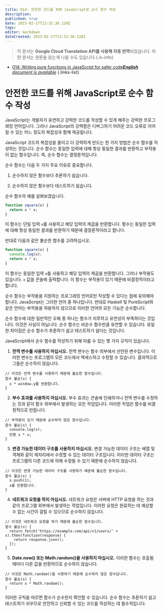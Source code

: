 ```yaml
---
title: 014: 안전한 코드를 위해 JavaScript로 순수 함수 작성
description: 
published: true
date: 2023-02-17T13:32:36.128Z
tags: 
editor: markdown
dateCreated: 2023-02-17T13:32:36.128Z
---
```


> 이 문서는 **Google Cloud Translation API를 사용해 자동 번역**되었습니다.
어떤 문서는 원문을 읽는게 나을 수도 있습니다.{.is-info}



- [014: Writing pure functions in JavaScript for safer code***English** document is available*](/en/Knowledge-base/Functional_JavaScript/Learning/014-writing-pure-functions-in-javascript-for-safer-code)
{.links-list}


# 안전한 코드를 위해 JavaScript로 순수 함수 작성

JavaScript는 개발자가 유연하고 강력한 코드를 작성할 수 있게 해주는 강력한 프로그래밍 언어입니다. 그러나 JavaScript의 강력함은 디버그하기 어려운 코드 오류로 이어질 수 있는 어느 정도의 복잡성과 함께 제공됩니다.

JavaScript 코드의 복잡성을 줄이고 더 강력하게 만드는 한 가지 방법은 순수 함수를 작성하는 것입니다. 순수 함수는 동일한 입력에 대해 항상 동일한 결과를 반환하고 부작용이 없는 함수입니다. 즉, 순수 함수는 결정론적입니다.

순수 함수는 다음 두 가지 주요 이유로 중요합니다.

1. 순수하지 않은 함수보다 추론하기 쉽습니다.

2. 순수하지 않은 함수보다 테스트하기 쉽습니다.

순수 함수의 예를 살펴보겠습니다.

```javascript
function square(x) {
  return x * x;
}
```

이 함수는 단일 입력 `x`를 사용하고 해당 입력의 제곱을 반환합니다. 함수는 동일한 입력에 대해 항상 동일한 결과를 반환하기 때문에 결정론적이라고 합니다.

반대로 다음과 같은 불순한 함수를 고려하십시오.

```javascript
function square(x) {
  console.log(x);
  return x * x;
}
```

이 함수는 동일한 입력 `x`를 사용하고 해당 입력의 제곱을 반환합니다. 그러나 부작용도 있습니다. `x` 값을 콘솔에 출력합니다. 이 함수는 부작용이 있기 때문에 비결정적이라고 합니다.

순수 함수는 부작용을 지원하는 프로그래밍 언어로만 작성할 수 있다는 점에 유의해야 합니다. JavaScript는 그러한 언어 중 하나입니다. 반대로 Haskell 및 PureScript와 같은 언어는 부작용을 허용하지 않으므로 이러한 언어의 모든 기능은 순수합니다.

순수 함수에 대한 일반적인 오해 중 하나는 함수가 지루하고 유연성이 부족하다는 것입니다. 이것은 사실이 아닙니다. 순수 함수는 비순수 함수만큼 유연할 수 있습니다. 유일한 차이점은 순수 함수가 추론하기 쉽고 테스트하기 쉽다는 것입니다.

JavaScript에서 순수 함수를 작성하기 위해 따를 수 있는 몇 가지 규칙이 있습니다.

1. **전역 변수를 사용하지 마십시오.** 전역 변수는 함수 외부에서 선언된 변수입니다. 이러한 변수는 프로그램의 모든 코드에서 액세스하고 수정할 수 있습니다. 결과적으로 그들은 순수하지 않습니다.

  ```자바스크립트
  // 이것은 전역 변수를 사용하기 때문에 불순한 함수입니다.
  함수 불순(x) {
    x * window.y를 반환합니다.
  }
  ```

2. **부수 효과를 사용하지 마십시오.** 부수 효과는 콘솔에 인쇄하거나 전역 변수를 수정하는 것과 같이 함수 외부에서 발생하는 모든 작업입니다. 이러한 작업은 함수를 비결정적으로 만듭니다.

  ```자바스크립트
  // 부작용이 있기 때문에 순수하지 않은 함수입니다.
  함수 불순(x) {
    console.log(x);
    반환 x * x;
  }
  ```

3. **변경 가능한 데이터 구조를 사용하지 마십시오.** 변경 가능한 데이터 구조는 배열 및 객체와 같이 제자리에서 수정할 수 있는 데이터 구조입니다. 이러한 데이터 구조는 프로그램의 다른 코드에 의해 수정될 수 있기 때문에 순수하지 않습니다.

  ```자바스크립트
  // 이것은 변경 가능한 데이터 구조를 사용하기 때문에 불순한 함수입니다.
  함수 불순(x) {
    x.push(1);
    x를 반환합니다.
  }
  ```

4. **네트워크 요청을 하지 마십시오.** 네트워크 요청은 서버에 HTTP 요청을 하는 것과 같이 프로그램 외부에서 발생하는 작업입니다. 이러한 요청은 완료하는 데 예상할 수 없는 시간이 걸릴 수 있으므로 순수하지 않습니다.

  ```자바스크립트
  // 이것은 네트워크 요청을 하기 때문에 불순한 함수입니다.
  함수 불순(x) {
    return fetch('https://example.com/api/v1/users/' + x).then(function(response) {
      return response.json();
    });
  }
  ```

5. **Date.now() 또는 Math.random()을 사용하지 마십시오.** 이러한 함수는 호출될 때마다 다른 값을 반환하므로 순수하지 않습니다.

  ```자바스크립트
  // 이것은 Math.random()을 사용하기 때문에 순수하지 않은 함수입니다.
  함수 불순(x) {
    return x * Math.random();
  }
  ```

이러한 규칙을 따르면 함수가 순수한지 확인할 수 있습니다. 순수 함수는 추론하기 쉽고 테스트하기 쉬우므로 안전하고 신뢰할 수 있는 코드를 작성하는 데 필수적입니다.